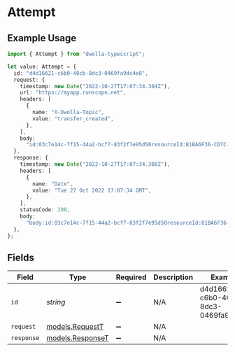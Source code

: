# Attempt

## Example Usage

```typescript
import { Attempt } from "dwolla-typescript";

let value: Attempt = {
  id: "d4d16621-c6b0-40cb-8dc3-0469fa9dc4e8",
  request: {
    timestamp: new Date("2022-10-27T17:07:34.304Z"),
    url: "https://myapp.runscope.net",
    headers: [
      {
        name: "X-Dwolla-Topic",
        value: "transfer_created",
      },
    ],
    body:
      "id:03c7e14c-7f15-44a2-bcf7-83f2f7e95d50resourceId:81BA6F36-CD7C-E511-80DB-0AA34A9B2388topic:transfer_createdtimestamp:2022-10-27T17:07:34.207Z_links:self:href:https://api.dwolla.com/events/03c7e14c-7f15-44a2-bcf7-83f2f7e95d50account:href:https://api.dwolla.com/accounts/ca32853c-48fa-40be-ae75-77b37504581bresource:href:https://api.dwolla.com/transfers/81BA6F36-CD7C-E511-80DB-0AA34A9B2388",
  },
  response: {
    timestamp: new Date("2022-10-27T17:07:34.308Z"),
    headers: [
      {
        name: "Date",
        value: "Tue 27 Oct 2022 17:07:34 GMT",
      },
    ],
    statusCode: 200,
    body:
      "body:id:03c7e14c-7f15-44a2-bcf7-83f2f7e95d50resourceId:81BA6F36-CD7C-E511-80DB-0AA34A9B2388topic:transfer_createdtimestamp:2022-10-27T17:07:34.207Z_links:self:href:https://api.dwolla.com/events/03c7e14c-7f15-44a2-bcf7-83f2f7e95d50account:href:https://api.dwolla.com/accounts/ca32853c-48fa-40be-ae75-77b37504581bresource:href:https://api.dwolla.com/transfers/81BA6F36-CD7C-E511-80DB-0AA34A9B2388files:[]form:fragment:headers:Connection:[close]Content-Length:[453]Content-Type:[application/json; charset=UTF-8]Host:[myapp.runscope.net]User-Agent:[dwolla-webhooks/1.0]X-Dwolla-Topic:[transfer_created]X-Request-Signature:[bd93780bd7e1ad77ab821094aaa0f9e3dece5ee3]host:myapp.runscope.netmethod:POSTparams:path:/region:us5runscope_host:prod078.runscope.inscheme:httpssource:capturesource_ip:52.24.10.184timestamp:1.4459656543078682e+09url:https://myapp.runscope.net/",
  },
};
```

## Fields

| Field                                      | Type                                       | Required                                   | Description                                | Example                                    |
| ------------------------------------------ | ------------------------------------------ | ------------------------------------------ | ------------------------------------------ | ------------------------------------------ |
| `id`                                       | *string*                                   | :heavy_minus_sign:                         | N/A                                        | d4d16621-c6b0-40cb-8dc3-0469fa9dc4e8       |
| `request`                                  | [models.RequestT](../models/requestt.md)   | :heavy_minus_sign:                         | N/A                                        |                                            |
| `response`                                 | [models.ResponseT](../models/responset.md) | :heavy_minus_sign:                         | N/A                                        |                                            |